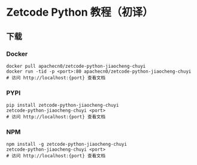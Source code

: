 # Zetcode Python 教程（初译）

## 下载

### Docker

```
docker pull apachecn0/zetcode-python-jiaocheng-chuyi
docker run -tid -p <port>:80 apachecn0/zetcode-python-jiaocheng-chuyi
# 访问 http://localhost:{port} 查看文档
```

### PYPI

```
pip install zetcode-python-jiaocheng-chuyi
zetcode-python-jiaocheng-chuyi <port>
# 访问 http://localhost:{port} 查看文档
```

### NPM

```
npm install -g zetcode-python-jiaocheng-chuyi
zetcode-python-jiaocheng-chuyi <port>
# 访问 http://localhost:{port} 查看文档
```